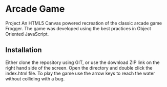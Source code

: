 # Arcade Game
 Project
An HTML5 Canvas powered recreation of the classic arcade game Frogger. The game was developed using the best practices in Object Oriented JavaScript.
## Installation
Either clone the repository using GIT, or use the download ZIP link on the right hand side of the screen. Open the directory and double click the index.html file. To play the game use the arrow keys to reach the water without colliding with a bug.